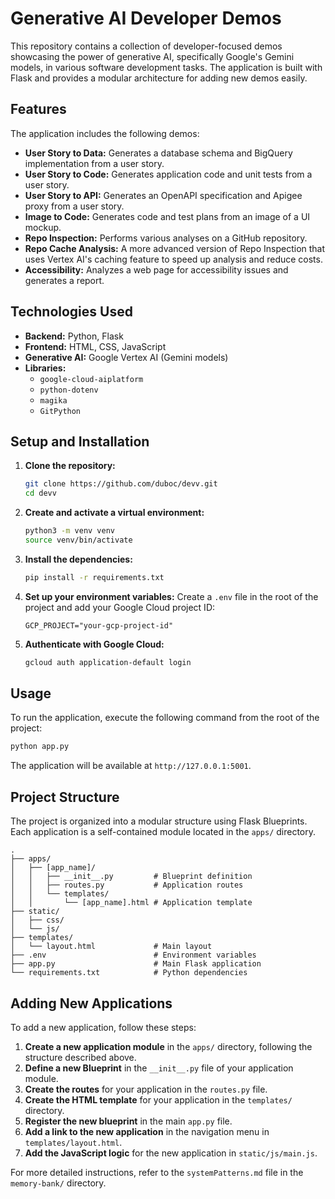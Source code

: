 # Generative AI Developer Demos

This repository contains a collection of developer-focused demos showcasing the power of generative AI, specifically Google's Gemini models, in various software development tasks. The application is built with Flask and provides a modular architecture for adding new demos easily.

## Features

The application includes the following demos:

*   **User Story to Data:** Generates a database schema and BigQuery implementation from a user story.
*   **User Story to Code:** Generates application code and unit tests from a user story.
*   **User Story to API:** Generates an OpenAPI specification and Apigee proxy from a user story.
*   **Image to Code:** Generates code and test plans from an image of a UI mockup.
*   **Repo Inspection:** Performs various analyses on a GitHub repository.
*   **Repo Cache Analysis:** A more advanced version of Repo Inspection that uses Vertex AI's caching feature to speed up analysis and reduce costs.
*   **Accessibility:** Analyzes a web page for accessibility issues and generates a report.

## Technologies Used

*   **Backend:** Python, Flask
*   **Frontend:** HTML, CSS, JavaScript
*   **Generative AI:** Google Vertex AI (Gemini models)
*   **Libraries:**
    *   `google-cloud-aiplatform`
    *   `python-dotenv`
    *   `magika`
    *   `GitPython`

## Setup and Installation

1.  **Clone the repository:**
    ```bash
    git clone https://github.com/duboc/devv.git
    cd devv
    ```

2.  **Create and activate a virtual environment:**
    ```bash
    python3 -m venv venv
    source venv/bin/activate
    ```

3.  **Install the dependencies:**
    ```bash
    pip install -r requirements.txt
    ```

4.  **Set up your environment variables:**
    Create a `.env` file in the root of the project and add your Google Cloud project ID:
    ```
    GCP_PROJECT="your-gcp-project-id"
    ```

5.  **Authenticate with Google Cloud:**
    ```bash
    gcloud auth application-default login
    ```

## Usage

To run the application, execute the following command from the root of the project:

```bash
python app.py
```

The application will be available at `http://127.0.0.1:5001`.

## Project Structure

The project is organized into a modular structure using Flask Blueprints. Each application is a self-contained module located in the `apps/` directory.

```
.
├── apps/
│   ├── [app_name]/
│   │   ├── __init__.py         # Blueprint definition
│   │   ├── routes.py           # Application routes
│   │   └── templates/
│   │       └── [app_name].html # Application template
├── static/
│   ├── css/
│   └── js/
├── templates/
│   └── layout.html             # Main layout
├── .env                        # Environment variables
├── app.py                      # Main Flask application
└── requirements.txt            # Python dependencies
```

## Adding New Applications

To add a new application, follow these steps:

1.  **Create a new application module** in the `apps/` directory, following the structure described above.
2.  **Define a new Blueprint** in the `__init__.py` file of your application module.
3.  **Create the routes** for your application in the `routes.py` file.
4.  **Create the HTML template** for your application in the `templates/` directory.
5.  **Register the new blueprint** in the main `app.py` file.
6.  **Add a link to the new application** in the navigation menu in `templates/layout.html`.
7.  **Add the JavaScript logic** for the new application in `static/js/main.js`.

For more detailed instructions, refer to the `systemPatterns.md` file in the `memory-bank/` directory.
